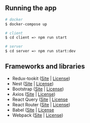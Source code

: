 ## Running the app

```bash
# docker
$ docker-compose up

# client
$ cd client => npm run start

# server
$ cd server => npm run start:dev
```

## Frameworks and libraries

-   Redux-tookit ([Site](https://redux-toolkit.js.org/) | [License](/reduxjs/redux-toolkit/blob/master/LICENSE))
-   Nest ([Site](https://nestjs.com/) | [License](/nestjs/nest/blob/master/LICENSE))
-   Bootstrap ([Site](https://getbootstrap.com/) | [License](/twbs/bootstrap/blob/main/LICENSE))
-   Axios ([Site](https://axios-http.com/) | [License](/axios/axios/blob/v1.x/LICENSE))
-   React Query ([Site](https://tanstack.com/query/v4) | [License](/query/blob/main/LICENSE)
-   React Router ([Site](https://reactrouter.com/en/main) | [License](/remix-run/react-router))
-   Babel ([Site](https://babeljs.io/) | [License](/babel/babel/blob/main/LICENSE)
-   Webpack ([Site](https://webpack.js.org/) | [License](/webpack/webpack/blob/main/LICENSE))
